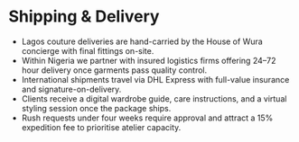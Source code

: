 # Shipping & Delivery

- Lagos couture deliveries are hand-carried by the House of Wura concierge with final fittings on-site.
- Within Nigeria we partner with insured logistics firms offering 24–72 hour delivery once garments pass quality control.
- International shipments travel via DHL Express with full-value insurance and signature-on-delivery.
- Clients receive a digital wardrobe guide, care instructions, and a virtual styling session once the package ships.
- Rush requests under four weeks require approval and attract a 15% expedition fee to prioritise atelier capacity.
